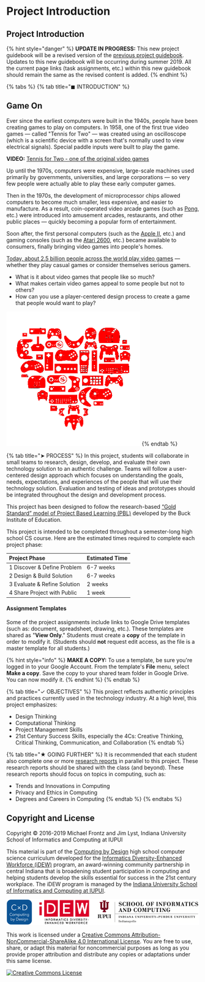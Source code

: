# Project Introduction

## Project Introduction

{% hint style="danger" %}
**UPDATE IN PROGRESS:** This new project guidebook will be a revised version of the [previous project guidebook](https://docs.idew.org/video-game/). Updates to this new guidebook will be occurring during summer 2019. All the current page links \(task assignments, etc.\) within this new guidebook should remain the same as the revised content is added.
{% endhint %}

{% tabs %}
{% tab title="◼ INTRODUCTION" %}
## Game On

Ever since the earliest computers were built in the 1940s, people have been creating games to play on computers. In 1958, one of the first true video games — called "Tennis for Two" — was created using an oscilloscope \(which is a scientific device with a screen that's normally used to view electrical signals\). Special paddle inputs were built to play the game.

**VIDEO:** [Tennis for Two - one of the original video games](https://www.youtube.com/watch?v=6PG2mdU_i8k)

Up until the 1970s, computers were expensive, large-scale machines used primarily by governments, universities, and large corporations — so very few people were actually able to play these early computer games.

Then in the 1970s, the development of microprocessor chips allowed computers to become much smaller, less expensive, and easier to manufacture. As a result, coin-operated video arcade games \(such as [Pong](https://en.wikipedia.org/wiki/Pong), etc.\) were introduced into amusement arcades, restaurants, and other public places — quickly becoming a popular form of entertainment.

Soon after, the first personal computers \(such as the [Apple II](https://en.wikipedia.org/wiki/Apple_II), etc.\) and gaming consoles \(such as the [Atari 2600](https://en.wikipedia.org/wiki/Atari_2600), etc.\) became available to consumers, finally bringing video games into people's homes.

[Today, about 2.5 billion people across the world play video games](https://www.wepc.com/news/video-game-statistics/) — whether they play casual games or consider themselves serious gamers.

* What is it about video games that people like so much?
* What makes certain video games appeal to some people but not to others?
* How can you use a player-centered design process to create a game that people would want to play?

![](.gitbook/assets/game-heart.png)
{% endtab %}

{% tab title="➤ PROCESS" %}
In this project, students will collaborate in small teams to research, design, develop, and evaluate their own technology solution to an authentic challenge. Teams will follow a user-centered design approach which focuses on understanding the goals, needs, expectations, and experiences of the people that will use their technology solution. Evaluation and testing of ideas and prototypes should be integrated throughout the design and development process.

This project has been designed to follow the research-based [“Gold Standard” model of Project Based Learning \(PBL\)](https://www.pblworks.org/what-is-pbl) developed by the Buck Institute of Education.

This project is intended to be completed throughout a semester-long high school CS course. Here are the estimated times required to complete each project phase:

| **Project Phase** | **Estimated Time** |
| :--- | :--- |
| 1 Discover & Define Problem | 6-7 weeks |
| 2 Design & Build Solution | 6-7 weeks |
| 3 Evaluate & Refine Solution | 2 weeks |
| 4 Share Project with Public | 1 week |

#### Assignment Templates

Some of the project assignments include links to Google Drive templates \(such as: document, spreadsheet, drawing, etc.\). These templates are shared as "**View Only**." Students must create a **copy** of the template in order to modify it. \(Students should **not** request edit access, as the file is a master template for all students.\)

{% hint style="info" %}
**MAKE A COPY:**  To use a template, be sure you're logged in to your Google Account. From the template's **File** menu, select **Make a copy**. Save the copy to your shared team folder in Google Drive. You can now modify it.
{% endhint %}
{% endtab %}

{% tab title="✓ OBJECTIVES" %}
This project reflects authentic principles and practices currently used in the technology industry. At a high level, this project emphasizes:

* Design Thinking
* Computational Thinking
* Project Management Skills
* 21st Century Success Skills, especially the 4Cs:  Creative Thinking, Critical Thinking, Communication, and Collaboration
{% endtab %}

{% tab title="★ GOING FURTHER" %}
It is recommended that each student also complete one or more [research reports](https://docs.idew.org/research-topics-in-computing/) in parallel to this project. These research reports should be shared with the class \(and beyond\). These research reports should focus on topics in computing, such as:

* Trends and Innovations in Computing
* Privacy and Ethics in Computing
* Degrees and Careers in Computing
{% endtab %}
{% endtabs %}



## Copyright and License

Copyright © 2016-2019 Michael Frontz and Jim Lyst, Indiana University School of Informatics and Computing at IUPUI

This material is part of the [Computing by Design](https://docs.idew.org/the-cxd-framework/) high school computer science curriculum developed for the [Informatics Diversity-Enhanced Workforce \(iDEW\)](http://soic.iupui.edu/idew/) program, an award-winning community partnership in central Indiana that is broadening student participation in computing and helping students develop the skills essential for success in the 21st century workplace. The iDEW program is managed by the [Indiana University School of Informatics and Computing at IUPUI](https://soic.iupui.edu/).

![](.gitbook/assets/cxd-idew-soic-logo.png)

This work is licensed under a [Creative Commons Attribution-NonCommercial-ShareAlike 4.0 International License](http://creativecommons.org/licenses/by-nc-sa/4.0/). You are free to use, share, or adapt this material for noncommercial purposes as long as you provide proper attribution and distribute any copies or adaptations under this same license.

[![Creative Commons License](https://i.creativecommons.org/l/by-nc-sa/4.0/88x31.png)](http://creativecommons.org/licenses/by-nc-sa/4.0/)

